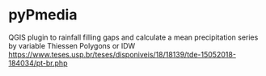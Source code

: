 # pyPmedia
QGIS plugin to rainfall filling gaps and calculate a mean precipitation series by variable Thiessen Polygons or IDW
https://www.teses.usp.br/teses/disponiveis/18/18139/tde-15052018-184034/pt-br.php
